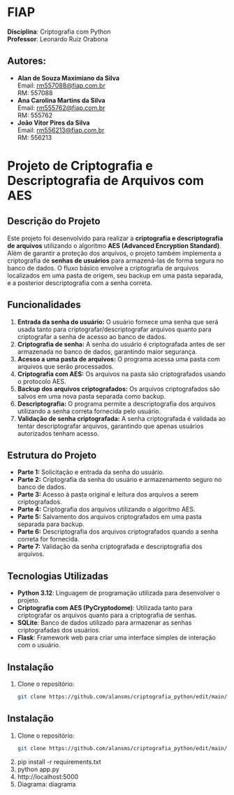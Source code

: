 # FIAP
**Disciplina**: Criptografia com Python  
**Professor**: Leonardo Ruiz Orabona

## Autores:
- **Alan de Souza Maximiano da Silva**  
  Email: rm557088@fiap.com.br  
  RM: 557088
- **Ana Carolina Martins da Silva**  
  Email: rm555762@fiap.com.br  
  RM: 555762
- **João Vitor Pires da Silva**  
  Email: rm556213@fiap.com.br  
  RM: 556213

# Projeto de Criptografia e Descriptografia de Arquivos com AES

## Descrição do Projeto

Este projeto foi desenvolvido para realizar a **criptografia e descriptografia de arquivos** utilizando o algoritmo **AES (Advanced Encryption Standard)**. Além de garantir a proteção dos arquivos, o projeto também implementa a criptografia de **senhas de usuários** para armazená-las de forma segura no banco de dados. O fluxo básico envolve a criptografia de arquivos localizados em uma pasta de origem, seu backup em uma pasta separada, e a posterior descriptografia com a senha correta.

## Funcionalidades

1. **Entrada da senha do usuário:** O usuário fornece uma senha que será usada tanto para criptografar/descriptografar arquivos quanto para criptografar a senha de acesso ao banco de dados.
2. **Criptografia de senha:** A senha do usuário é criptografada antes de ser armazenada no banco de dados, garantindo maior segurança.
3. **Acesso a uma pasta de arquivos:** O programa acessa uma pasta com arquivos que serão processados.
4. **Criptografia com AES:** Os arquivos na pasta são criptografados usando o protocolo AES.
5. **Backup dos arquivos criptografados:** Os arquivos criptografados são salvos em uma nova pasta separada como backup.
6. **Descriptografia:** O programa permite a descriptografia dos arquivos utilizando a senha correta fornecida pelo usuário.
7. **Validação de senha criptografada:** A senha criptografada é validada ao tentar descriptografar arquivos, garantindo que apenas usuários autorizados tenham acesso.

## Estrutura do Projeto

- **Parte 1:** Solicitação e entrada da senha do usuário.
- **Parte 2:** Criptografia da senha do usuário e armazenamento seguro no banco de dados.
- **Parte 3:** Acesso à pasta original e leitura dos arquivos a serem criptografados.
- **Parte 4:** Criptografia dos arquivos utilizando o algoritmo AES.
- **Parte 5:** Salvamento dos arquivos criptografados em uma pasta separada para backup.
- **Parte 6:** Descriptografia dos arquivos criptografados quando a senha correta for fornecida.
- **Parte 7:** Validação da senha criptografada e descriptografia dos arquivos.

## Tecnologias Utilizadas

- **Python 3.12**: Linguagem de programação utilizada para desenvolver o projeto.
- **Criptografia com AES (PyCryptodome)**: Utilizada tanto para criptografar os arquivos quanto para a criptografia de senhas.
- **SQLite**: Banco de dados utilizado para armazenar as senhas criptografadas dos usuários.
- **Flask**: Framework web para criar uma interface simples de interação com o usuário.

## Instalação

1. Clone o repositório:
   ```bash
   git clone https://github.com/alansms/criptografia_python/edit/main/README.md

## Instalação

1. Clone o repositório:
   ```bash
   git clone https://github.com/alansms/criptografia_python/edit/main/README.md
2. pip install -r requirements.txt
3. python app.py
4. http://localhost:5000
5. Diagrama:
 diagrama 

   
